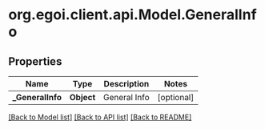 # org.egoi.client.api.Model.GeneralInfo
## Properties

Name | Type | Description | Notes
------------ | ------------- | ------------- | -------------
**_GeneralInfo** | **Object** | General Info | [optional] 

[[Back to Model list]](../README.md#documentation-for-models) [[Back to API list]](../README.md#documentation-for-api-endpoints) [[Back to README]](../README.md)

